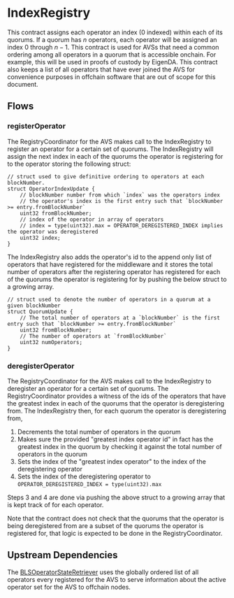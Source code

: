 # IndexRegistry

This contract assigns each operator an index (0 indexed) within each of its quorums. If a quorum has $n$ operators, each operator will be assigned an index $0$ through $n-1$. This contract is used for AVSs that need a common ordering among all operators in a quorum that is accessible onchain. For example, this will be used in proofs of custody by EigenDA. This contract also keeps a list of all operators that have ever joined the AVS for convenience purposes in offchain software that are out of scope for this document.

## Flows

### registerOperator

The RegistryCoordinator for the AVS makes call to the IndexRegistry to register an operator for a certain set of quorums. The IndexRegistry will assign the next index in each of the quorums the operator is registering for to the operator storing the following struct:
```solidity
// struct used to give definitive ordering to operators at each blockNumber. 
struct OperatorIndexUpdate {
    // blockNumber number from which `index` was the operators index
    // the operator's index is the first entry such that `blockNumber >= entry.fromBlockNumber`
    uint32 fromBlockNumber;
    // index of the operator in array of operators
    // index = type(uint32).max = OPERATOR_DEREGISTERED_INDEX implies the operator was deregistered
    uint32 index;
}
```

The IndexRegistry also adds the operator's id to the append only list of operators that have registered for the middleware and it stores the total number of operators after the registering operator has registered for each of the quorums the operator is registering for by pushing the below struct to a growing array.

```solidity
// struct used to denote the number of operators in a quorum at a given blockNumber
struct QuorumUpdate {
    // The total number of operators at a `blockNumber` is the first entry such that `blockNumber >= entry.fromBlockNumber`
    uint32 fromBlockNumber;
    // The number of operators at `fromBlockNumber`
    uint32 numOperators;
}
```

### deregisterOperator

The RegistryCoordinator for the AVS makes call to the IndexRegistry to deregister an operator for a certain set of quorums. The RegistryCoordinator provides a witness of the ids of the operators that have the greatest index in each of the quorums that the operator is deregistering from. The IndexRegistry then, for each quorum the operator is deregistering from, 
1. Decrements the total number of operators in the quorum
2. Makes sure the provided "greatest index operator id" in fact has the greatest index in the quorum by checking it against the total number of operators in the quorum
3. Sets the index of the "greatest index operator" to the index of the deregistering operator
4. Sets the index of the deregistering operator to `OPERATOR_DEREGISTERED_INDEX = type(uint32).max`

Steps 3 and 4 are done via pushing the above struct to a growing array that is kept track of for each operator.

Note that the contract does not check that the quorums that the operator is being deregistered from are a subset of the quorums the operator is registered for, that logic is expected to be done in the RegistryCoordinator.

## Upstream Dependencies

The [BLSOperatorStateRetriever](./BLSOperatorStateRetriever.md) uses the globally ordered list of all operators every registered for the AVS to serve information about the active operator set for the AVS to offchain nodes.